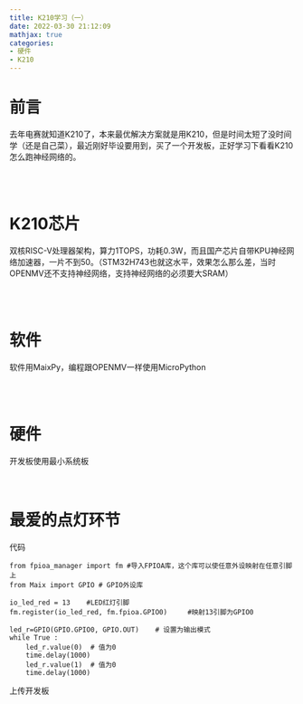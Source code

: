 ```yaml
---
title: K210学习（一）
date: 2022-03-30 21:12:09
mathjax: true
categories: 
- 硬件
- K210
---
```


# 前言

去年电赛就知道K210了，本来最优解决方案就是用K210，但是时间太短了没时间学（还是自己菜），最近刚好毕设要用到，买了一个开发板，正好学习下看看K210怎么跑神经网络的。

<br><br>

# K210芯片  

双核RISC-V处理器架构，算力1TOPS，功耗0.3W，而且国产芯片自带KPU神经网络加速器，一片不到50。（STM32H743也就这水平，效果怎么那么差，当时OPENMV还不支持神经网络，支持神经网络的必须要大SRAM）  

<br><br>  

# 软件

软件用MaixPy，编程跟OPENMV一样使用MicroPython

<br><br>  

# 硬件  
开发板使用最小系统板  
<br><br>  

# 最爱的点灯环节 

代码  

    from fpioa_manager import fm #导入FPIOA库，这个库可以使任意外设映射在任意引脚上
    from Maix import GPIO # GPIO外设库

    io_led_red = 13    #LED红灯引脚
    fm.register(io_led_red, fm.fpioa.GPIO0)     #映射13引脚为GPIO0

    led_r=GPIO(GPIO.GPIO0, GPIO.OUT)    # 设置为输出模式
    while True :
        led_r.value(0)  # 值为0
        time.delay(1000)
        led_r.value(1)  # 值为0
        time.delay(1000)


上传开发板


